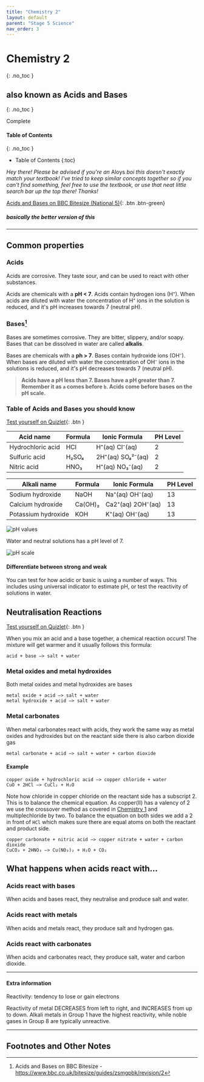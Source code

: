 ```yaml
---
title: "Chemistry 2"
layout: default
parent: "Stage 5 Science"
nav_order: 3
---
```


# Chemistry 2
{: .no_toc }
## also known as Acids and Bases
{: .no_toc }

<label class="label label-green">Complete</label>

#### Table of Contents
{: .no_toc }

* Table of Contents
{:toc}

*Hey there! Please be advised if you're an* <label class="label label-blue">Aloys</label> *boi this doesn't exactly match your textbook! I've tried to keep similar concepts together so if you can't find something, feel free to use the textbook, or use that neat little search bar up the top there! Thanks!*

<span class="fs-7">[Acids and Bases on BBC Bitesize (National 5)](https://www.bbc.co.uk/bitesize/guides/zsmgpbk/revision/1){: .btn .btn-green}</span>

##### basically the better version of this

***

## Common properties

### Acids

Acids are corrosive. They taste sour, and can be used to react with other substances.

Acids are chemicals with a **pH < 7**. Acids contain hydrogen ions (H⁺). When acids are diluted with water the concentration of H⁺ ions in the solution is reduced, and it's pH increases towards 7 (neutral pH).

### Bases[^1]

Bases are sometimes corrosive. They are bitter, slippery, and/or soapy. Bases that can be dissolved in water are called **alkalis**.

Bases are chemicals with a **ph > 7**. Bases contain hydroxide ions (OH⁻). When bases are diluted with water the concentration of OH⁻ ions in the solutions is reduced, and it's pH decreases towards 7 (neutral pH).

> **Acids have a pH less than 7. Bases have a pH greater than 7. Remember it as `a` comes before `b`. Acids come before bases on the pH scale.**

### Table of Acids and Bases you should know

[Test yourself on Quizlet](https://quizlet.com/au/444992207/y9-t4-chemistry-common-acids-and-bases-flash-cards/?new){: .btn }


| Acid name         | Formula | Ionic Formula     | PH Level |
|-------------------|---------|-------------------|----------|
| Hydrochloric acid | HCl     | H⁺(aq) Cl⁻(aq)    | 2        |
| Sulfuric acid     | H₂SO₄   | 2H⁺(aq) SO₄²⁻(aq) | 2        |
| Nitric acid       | HNO₃    | H⁺(aq) NO₃⁻(aq)   | 2        |

| Alkali name         | Formula  | Ionic Formula     | PH Level |
|---------------------|----------|-------------------|----------|
| Sodium hydroxide    | NaOH     | Na⁺(aq) OH⁻(aq)   | 13       |
| Calcium hydroxide   | Ca(OH)₂  | Ca2⁺(aq) 2OH⁻(aq) | 13       |
| Potassium hydroxide | KOH      | K⁺(aq) OH⁻(aq)    | 13       |

![pH values](http://content.jacplus.com.au/secure/ebooks/07303/0730354067/images/07-04-01.png)

Water and neutral solutions has a pH level of 7.

![pH scale](https://bam.files.bbci.co.uk/bam/live/content/zxtxn39/medium)

#### Differentiate between strong and weak

You can test for how acidic or basic is using a number of ways. This includes using universal indicator to estimate pH, or test the reactivity of solutions in water.

## Neutralisation Reactions

[Test yourself on Quizlet](https://quizlet.com/_7e3kah){: .btn }

When you mix an acid and a base together, a chemical reaction occurs! The mixture will get warmer and it usually follows this formula:

```
acid + base –> salt + water
```

### Metal oxides and metal hydroxides

Both metal oxides and metal hydroxides are bases

```
metal oxide + acid –> salt + water
metal hydroxide + acid –> salt + water
```

### Metal carbonates

When metal carbonates react with acids, they work the same way as metal oxides and hydroxides but on the reactant side there is also carbon dioxide gas

```
metal carbonate + acid –> salt + water + carbon dioxide
```

#### Example

```
copper oxide + hydrochloric acid –> copper chloride + water
CuO + 2HCl –> CuCl₂ + H₂O
```

Note how chloride in copper chloride on the reactant side has a subscript 2. This is to balance the chemical equation. As copper(II) has a valency of 2 we use the crossover method as covered in [Chemistry 1](chem1.html#crossover-method) and multiplechloride by two. To balance the equation on both sides we add a 2 in front of `HCl` which makes sure there are equal atoms on both the reactant and product side.

```
copper carbonate + nitric acid –> copper nitrate + water + carbon dioxide
CuCO₃ + 2HNO₃ –> Cu(NO₃)₂ + H₂O + CO₂
```

## What happens when acids react with...

### Acids react with bases

When acids and bases react, they neutralise and produce salt and water. 

### Acids react with metals

When acids and metals react, they produce salt and hydrogen gas.

### Acids react with carbonates

When acids and carbonates react, they produce salt, water and carbon dioxide.

***

#### Extra information

Reactivity: tendency to lose or gain electrons

Reactivity of metal DECREASES from left to right, and INCREASES from up to down. Alkali metals in Group 1 have the highest reactivity, while noble gases in Group 8 are typically unreactive.

***

## Footnotes and Other Notes

[^1]: Acids and Bases on BBC Bitesize - https://www.bbc.co.uk/bitesize/guides/zsmgpbk/revision/2